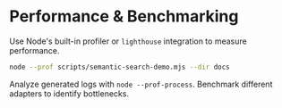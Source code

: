 # Performance & Benchmarking

Use Node's built-in profiler or `lighthouse` integration to measure performance.

```bash
node --prof scripts/semantic-search-demo.mjs --dir docs
```

Analyze generated logs with `node --prof-process`. Benchmark different adapters to identify bottlenecks.
